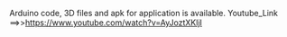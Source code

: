 Arduino code, 3D files and apk for application is available. 
Youtube_Link ==>>https://www.youtube.com/watch?v=AyJoztXKljI
